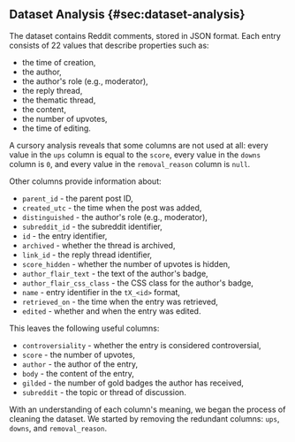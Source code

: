 ## Dataset Analysis {#sec:dataset-analysis}

The dataset contains Reddit comments, stored in JSON format. Each entry consists of 22 values that describe properties such as:

- the time of creation,
- the author,
- the author's role (e.g., moderator),
- the reply thread,
- the thematic thread,
- the content,
- the number of upvotes,
- the time of editing.

A cursory analysis reveals that some columns are not used at all: every value in the `ups` column is equal to the `score`, every value in the `downs` column is `0`, and every value in the `removal_reason` column is `null`.

Other columns provide information about:

- `parent_id` - the parent post ID,
- `created_utc` - the time when the post was added,
- `distinguished` - the author's role (e.g., moderator),
- `subreddit_id` - the subreddit identifier,
- `id` - the entry identifier,
- `archived` - whether the thread is archived,
- `link_id` - the reply thread identifier,
- `score_hidden` - whether the number of upvotes is hidden,
- `author_flair_text` - the text of the author's badge,
- `author_flair_css_class` - the CSS class for the author's badge,
- `name` - entry identifier in the `tX_<id>` format,
- `retrieved_on` - the time when the entry was retrieved,
- `edited` - whether and when the entry was edited.

This leaves the following useful columns:

- `controversiality` - whether the entry is considered controversial,
- `score` - the number of upvotes,
- `author` - the author of the entry,
- `body` - the content of the entry,
- `gilded` - the number of gold badges the author has received,
- `subreddit` - the topic or thread of discussion.

With an understanding of each column's meaning, we began the process of cleaning the dataset. We started by removing the redundant columns: `ups`, `downs`, and `removal_reason`.
